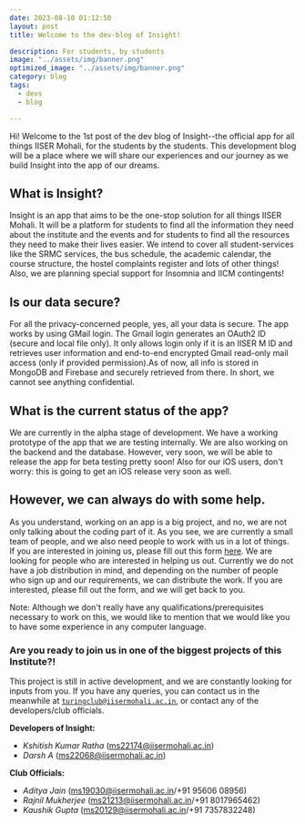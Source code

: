 ```yaml
---
date: 2023-08-10 01:12:50
layout: post
title: Welcome to the dev-blog of Insight!

description: For students, by students
image: "../assets/img/banner.png"
optimized_image: "../assets/img/banner.png"
category: blog
tags:
  - devs
  - blog

---
```

Hi! Welcome to the 1st post of the dev blog of Insight--the official app for all things IISER Mohali, for the students by the students. This development blog will be a place where we will share our experiences and our journey as we build Insight into the app of our dreams.  

## What is Insight?

Insight is an app that aims to be the one-stop solution for all things IISER Mohali. It will be a platform for students to find all the information they need about the institute and the events and for students to find all the resources they need to make their lives easier. We intend to cover all student-services like the SRMC services, the bus schedule, the academic calendar, the course structure, the hostel complaints register and lots of other things! Also, we are planning special support for Insomnia and IICM contingents!

## Is our data secure?

For all the privacy-concerned people, yes, all your data is secure. The app works by using GMail login. The Gmail login generates an OAuth2 ID (secure and local file only). It only allows login only if it is an IISER M ID and retrieves user information and end-to-end encrypted Gmail read-only mail access (only if provided permission).As of now, all info is stored in MongoDB and Firebase and securely retrieved from there. In short, we cannot see anything confidential.

## What is the current status of the app?

We are currently in the alpha stage of development. We have a working prototype of the app that we are testing internally. We are also working on the backend and the database. However, very soon, we will be able to release the app for beta testing pretty soon! Also for our iOS users, don't worry: this is going to get an iOS release very soon as well.

## However, we can always do with some help.
 
As you understand, working on an app is a big project, and no, we are not only talking about the coding part of it. As you see, we are currently a small team of people, and we also need people to work with us in a lot of things. If you are interested in joining us, please fill out this form [here](https://forms.gle/ACnYDNXeiezsLymK7). We are looking for people who are interested in helping us out. Currently we do not have a job distribution in mind, and depending on the number of people who sign up and our requirements, we can distribute the work. If you are interested, please fill out the form, and we will get back to you. 

Note: Although we don't really have any qualifications/prerequisites necessary to work on this, we would like to mention that we would like you to have some experience in any computer language. 

### Are you ready to join us in one of the biggest projects of this Institute?!


This project is still in active development, and we are constantly looking for inputs from you. If you have any queries, you can contact us in the meanwhile at <a href="mailto:turingclub@iisermohali.ac.in">`turingclub@iisermohali.ac.in`</a>, or contact any of the developers/club officials.

**Developers of Insight:**

* *Kshitish Kumar Ratha* (ms22174@iisermohali.ac.in)
* *Darsh A* (ms22068@iisermohali.ac.in)

**Club Officials:**

* *Aditya Jain* (ms19030@iisermohali.ac.in/+91 95606 08956)
* *Rajnil Mukherjee* (ms21213@iisermohali.ac.in/+91 8017965462)
* *Kaushik Gupta* (ms20129@iisermohali.ac.in/+91 7357832248)
